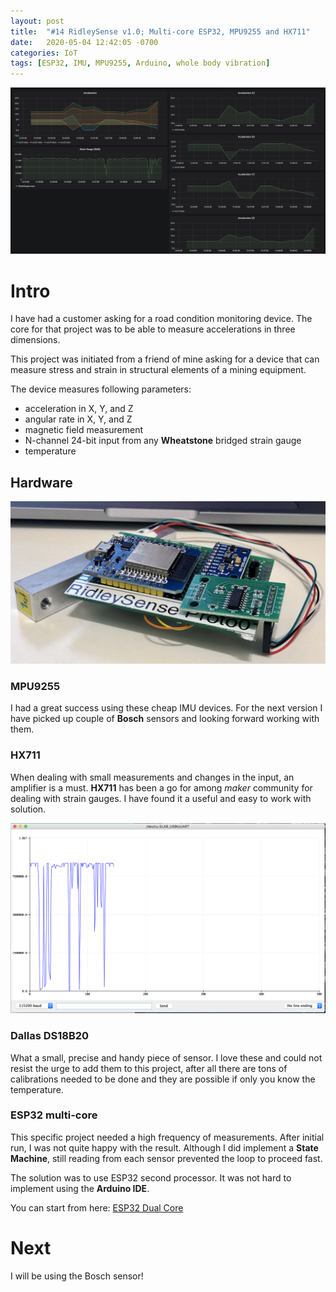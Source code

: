 ```yaml
---
layout: post
title:  "#14 RidleySense v1.0; Multi-core ESP32, MPU9255 and HX711"
date:   2020-05-04 12:42:05 -0700
categories: IoT
tags: [ESP32, IMU, MPU9255, Arduino, whole body vibration]
---
```

![RidleySense v1.0](/assets/img/14Graphs.PNG)

# Intro

I have had a customer asking for a road condition monitoring device. The core for that project was to be able to measure accelerations in three dimensions. 

This project was initiated from a friend of mine asking for a device that can measure stress and strain in structural elements of a mining equipment. 

The device measures following parameters:
- acceleration in X, Y, and Z
- angular rate in X, Y, and Z 
- magnetic field measurement
- N-channel 24-bit input from any **Wheatstone** bridged strain gauge
- temperature

## Hardware

![RidleySense v1.0](/assets/img/14ridleySense.JPG)

### MPU9255

I had a great success using these cheap IMU devices. For the next version I have picked up couple of **Bosch** sensors and looking forward working with them. 

### HX711

When dealing with small measurements and changes in the input, an amplifier is a must. **HX711** has been a go for among *maker* community for dealing with strain gauges. I have found it a useful and easy to work with solution.

![HX711 Arduino output](/assets/img/14strainGauge.PNG)

### Dallas DS18B20
What a small, precise and handy piece of sensor. I love these and could not resist the urge to add them to this project, after all there are tons of calibrations needed to be done and they are possible if only you know the temperature.

### ESP32 multi-core
This specific project needed a high frequency of measurements. After initial run, I was not quite happy with the result. Although I did implement a **State Machine**, still reading from each sensor prevented the loop to proceed fast. 

The solution was to use ESP32 second processor. It was not hard to implement using the **Arduino IDE**. 

You can start from here: [ESP32 Dual Core](https://github.com/SensorsIot/ESP32-Dual-Core/blob/master/ESP32_Two_LED_Asynchron/ESP32_Two_LED_Asynchron.ino)


# Next
I will be using the Bosch sensor!